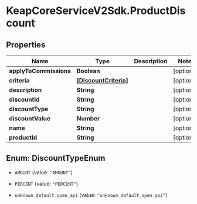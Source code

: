 # KeapCoreServiceV2Sdk.ProductDiscount

## Properties

Name | Type | Description | Notes
------------ | ------------- | ------------- | -------------
**applyToCommissions** | **Boolean** |  | [optional] 
**criteria** | [**[DiscountCriteria]**](DiscountCriteria.md) |  | [optional] 
**description** | **String** |  | [optional] 
**discountId** | **String** |  | [optional] 
**discountType** | **String** |  | [optional] 
**discountValue** | **Number** |  | [optional] 
**name** | **String** |  | [optional] 
**productId** | **String** |  | [optional] 



## Enum: DiscountTypeEnum


* `AMOUNT` (value: `"AMOUNT"`)

* `PERCENT` (value: `"PERCENT"`)

* `unknown_default_open_api` (value: `"unknown_default_open_api"`)





